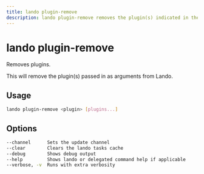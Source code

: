 ```yaml
---
title: lando plugin-remove
description: lando plugin-remove removes the plugin(s) indicated in the primary argument.
---
```


# lando plugin-remove

Removes plugins.

This will remove the plugin(s) passed in as arguments from Lando.

## Usage

```sh
lando plugin-remove <plugin> [plugins...]
```

## Options

```sh
--channel      Sets the update channel                                                  [array] [choices: "edge", "none", "stable"]
--clear        Clears the lando tasks cache                                                                               [boolean]
--debug        Shows debug output                                                                                         [boolean]
--help         Shows lando or delegated command help if applicable                                                        [boolean]
--verbose, -v  Runs with extra verbosity                                                                                    [count]
```

